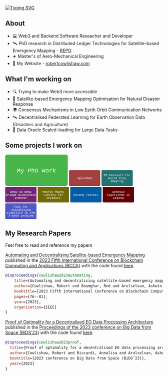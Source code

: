 [![Typing SVG](https://readme-typing-svg.herokuapp.com?font=Bruno+Ace+SC&size=80&pause=1000&color=1D6483&center=true&vCenter=true&width=1024&height=150&lines=Robert+Cowlishaw)](https://git.io/typing-svg)

## About
  
*  :computer: Web3 and Backend Software Reseacher and Developer
*  🛰️  PhD research in Distributed Ledger Technologies for Satellite-based Emergency Mapping - [REPO](https://github.com/strath-ace/smart-dao)
*  ✈️  Master's of Aero-Mechanical Engineering
*  :memo: My Website - [robertcowlishaw.com](https://robertcowlishaw.com/)

## What I'm working on

* :mag: Trying to make Web3 more accessible
* 🌋 Satellite-based Emergency Mapping Optimisation for Natural Disaster Response
* :earth_africa: Consensus Mechanisms in Low Earth Orbit Communication Networks
* 🛰️ Decentralised Federated Learning for Earth Observation Data (Disasters and Agriculture)
* 🔭 Data Oracle Scaled-loading for Large Data Tasks

## Some projects I work on

[<img src="https://github.com/0x365/0x365/blob/main/img/img_my_phd_work.png" width="200" height="100"/>](https://github.com/strath-ace/smart-dao)
[<img src="https://github.com/0x365/0x365/blob/main/img/img_spacedao.png" width="100"/>](https://spacedao.ai/)
[<img src="https://github.com/0x365/0x365/blob/main/img/img_eo_datasets.png" width="100"/>](https://huggingface.co/0x365)
[<img src="https://github.com/0x365/0x365/blob/main/img/img_blockchain_indexer.png" width="100"/>](https://github.com/0x365/blockchain-indexer)
[<img src="https://github.com/0x365/0x365/blob/main/img/img_matrix_maths_solidity.png" width="100"/>](https://github.com/0x365/solidity-matrix-inversion)
[<img src="https://github.com/0x365/0x365/blob/main/img/img_golang_toolkit.png" width="100"/>](https://github.com/0x365/go-tools)
[<img src="https://github.com/0x365/0x365/blob/main/img/img_goga.png" width="100"/>](https://github.com/0x365/goga)
[<img src="https://github.com/0x365/0x365/blob/main/img/img_tool_for_visualising_orbits.png" width="100"/>](https://github.com/0x365/orbit-view)

## My Research Papers

Feel free to read and reference my papers

[Automating and Decentralising Satellite-based Emergency Mapping](https://ieeexplore.ieee.org/abstract/document/10338847) published in the [2023 Fifth International Conference on Blockchain Computing and Applications (BCCA)](https://ieeexplore.ieee.org/servlet/opac?punumber=10338825) with the code found [here](https://github.com/strath-ace/smart-dao).

```bibtex
@inproceedings{cowlishaw2023automating,
    title={Automating and decentralising satellite-based emergency mapping},
    author={Cowlishaw, Robert and Boumghar, Red and Arulselvan, Ashwin and Riccardi, Annalisa},
    booktitle={2023 Fifth International Conference on Blockchain Computing and Applications (BCCA)},
    pages={76--81},
    year={2023},
    organization={IEEE}
}
```

[Proof of Optimality for a Decentralised EO Data Processing Architecture](https://pureportal.strath.ac.uk/en/publications/proof-of-optimality-for-a-decentralised-eo-data-processing-archit) published in the [Proceedings of the 2023 conference on Big Data from Space (BiDS’23)](https://op.europa.eu/en/publication-detail/-/publication/10ba86b1-7c63-11ee-99ba-01aa75ed71a1/language-en) with the code found [here](https://github.com/strath-ace/smart-dao).

```bibtex
@inproceedings{cowlishaw2023proof,
  title={Proof of optimality for a decentralised EO data processing architecture},
  author={Cowlishaw, Robert and Riccardi, Annalisa and Arulselvan, Ashwin},
  booktitle={2023 conference on Big Data from Space (BiDS’23)},
  year={2023}
}
```

